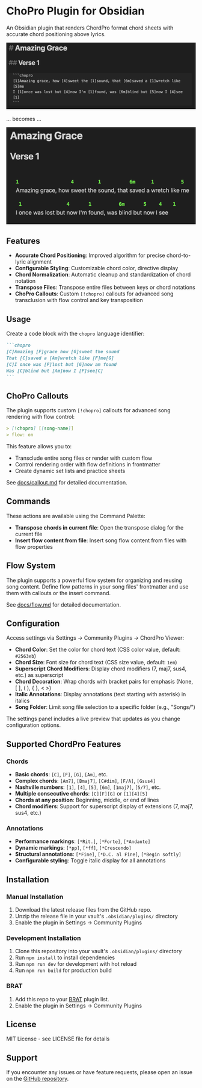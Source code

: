# ChoPro Plugin for Obsidian

An Obsidian plugin that renders ChordPro format chord sheets with accurate chord positioning above lyrics.

![Source](docs/chopro-source.png)

... becomes ...

![Rendered](docs/chopro-render.png)

## Features

- **Accurate Chord Positioning**: Improved algorithm for precise chord-to-lyric alignment
- **Configurable Styling**: Customizable chord color, directive display
- **Chord Normalization**: Automatic cleanup and standardization of chord notation
- **Transpose Files**: Transpose entire files between keys or chord notations
- **ChoPro Callouts**: Custom `[!chopro]` callouts for advanced song transclusion with flow control and key transposition

## Usage

Create a code block with the `chopro` language identifier:

````markdown
```chopro
[C]Amazing [F]grace how [G]sweet the sound
That [C]saved a [Am]wretch like [F]me[G]
[C]I once was [F]lost but [G]now am found
Was [C]blind but [Am]now I [F]see[C]
```
````

## ChoPro Callouts

The plugin supports custom `[!chopro]` callouts for advanced song rendering with flow control:

```markdown
> [!chopro] [[song-name]]
> flow: on
```

This feature allows you to:

- Transclude entire song files or render with custom flow
- Control rendering order with flow definitions in frontmatter
- Create dynamic set lists and practice sheets

See [docs/callout.md](docs/callout.md) for detailed documentation.

## Commands

These actions are available using the Command Palette:

- **Transpose chords in current file**: Open the transpose dialog for the current file
- **Insert flow content from file**: Insert song flow content from files with flow properties

## Flow System

The plugin supports a powerful flow system for organizing and reusing song content. Define flow patterns in your song files' frontmatter and use them with callouts or the insert command.

See [docs/flow.md](docs/flow.md) for detailed documentation.

## Configuration

Access settings via Settings → Community Plugins → ChordPro Viewer:

- **Chord Color**: Set the color for chord text (CSS color value, default: `#2563eb`)
- **Chord Size**: Font size for chord text (CSS size value, default: `1em`)
- **Superscript Chord Modifiers**: Display chord modifiers (7, maj7, sus4, etc.) as superscript
- **Chord Decoration**: Wrap chords with bracket pairs for emphasis (None, [ ], ( ), { }, < >)
- **Italic Annotations**: Display annotations (text starting with asterisk) in italics
- **Song Folder**: Limit song file selection to a specific folder (e.g., "Songs/")

The settings panel includes a live preview that updates as you change configuration options.

## Supported ChordPro Features

### Chords

- **Basic chords**: `[C]`, `[F]`, `[G]`, `[Am]`, etc.
- **Complex chords**: `[Am7]`, `[Bmaj7]`, `[C#dim]`, `[F/A]`, `[Gsus4]`
- **Nashville numbers**: `[1]`, `[4]`, `[5]`, `[6m]`, `[1maj7]`, `[5/7]`, etc.
- **Multiple consecutive chords**: `[C][F][G]` or `[1][4][5]`
- **Chords at any position**: Beginning, middle, or end of lines
- **Chord modifiers**: Support for superscript display of extensions (7, maj7, sus4, etc.)

### Annotations

- **Performance markings**: `[*Rit.]`, `[*Forte]`, `[*Andante]`
- **Dynamic markings**: `[*pp]`, `[*ff]`, `[*Crescendo]`
- **Structural annotations**: `[*Fine]`, `[*D.C. al Fine]`, `[*Begin softly]`
- **Configurable styling**: Toggle italic display for all annotations

## Installation

### Manual Installation

1. Download the latest release files from the GitHub repo.
2. Unzip the release file in your vault's `.obsidian/plugins/` directory
3. Enable the plugin in Settings → Community Plugins

### Development Installation

1. Clone this repository into your vault's `.obsidian/plugins/` directory
2. Run `npm install` to install dependencies
3. Run `npm run dev` for development with hot reload
4. Run `npm run build` for production build

### BRAT

1. Add this repo to your [BRAT](https://github.com/TfTHacker/obsidian42-brat) plugin list.
2. Enable the plugin in Settings → Community Plugins

## License

MIT License - see LICENSE file for details

## Support

If you encounter any issues or have feature requests, please open an issue on the [GitHub repository](https://github.com/jheddings/obsidian-chopro/issues).
